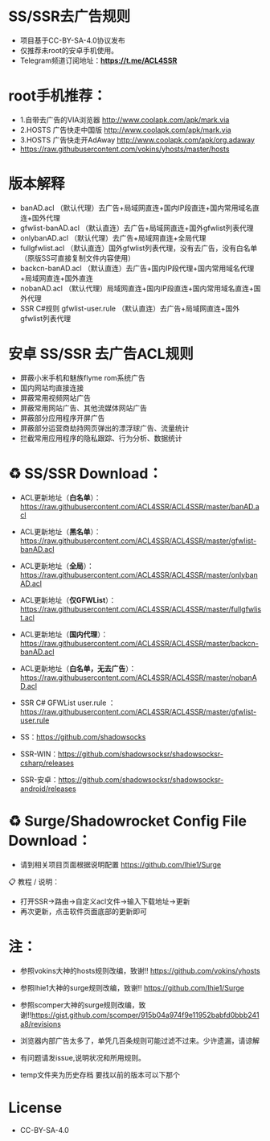 # SS/SSR去广告规则
* 项目基于CC-BY-SA-4.0协议发布
* 仅推荐未root的安卓手机使用。
* Telegram频道订阅地址：**https://t.me/ACL4SSR**


# root手机推荐：
* 1.自带去广告的VIA浏览器 http://www.coolapk.com/apk/mark.via
* 2.HOSTS 广告快走中国版 http://www.coolapk.com/apk/mark.via
* 3.HOSTS 广告快走开AdAway http://www.coolapk.com/apk/org.adaway
* https://raw.githubusercontent.com/vokins/yhosts/master/hosts

# 版本解释
* banAD.acl （默认代理）去广告+局域网直连+国内IP段直连+国内常用域名直连+国外代理
* gfwlist-banAD.acl （默认直连）去广告+局域网直连+国外gfwlist列表代理
* onlybanAD.acl （默认代理）去广告+局域网直连+全局代理
* fullgfwlist.acl （默认直连）国外gfwlist列表代理，没有去广告，没有白名单（原版SS可直接复制文件内容使用）
* backcn-banAD.acl （默认直连）去广告+国内IP段代理+国内常用域名代理+局域网直连+国外直连
* nobanAD.acl （默认代理）局域网直连+国内IP段直连+国内常用域名直连+国外代理
* SSR C#规则 gfwlist-user.rule （默认直连）去广告+局域网直连+国外gfwlist列表代理

# 安卓 SS/SSR 去广告ACL规则
* 屏蔽小米手机和魅族flyme rom系统广告
* 国内网站均直接连接
* 屏蔽常用视频网站广告
* 屏蔽常用网站广告、其他流媒体网站广告
* 屏蔽部分应用程序开屏广告
* 屏蔽部分运营商劫持网页弹出的漂浮球广告、流量统计
* 拦截常用应用程序的隐私跟踪、行为分析、数据统计

# ♻️ SS/SSR Download：
* ACL更新地址（**白名单**）：https://raw.githubusercontent.com/ACL4SSR/ACL4SSR/master/banAD.acl
* ACL更新地址（**黑名单**）：https://raw.githubusercontent.com/ACL4SSR/ACL4SSR/master/gfwlist-banAD.acl
* ACL更新地址（**全局**）：https://raw.githubusercontent.com/ACL4SSR/ACL4SSR/master/onlybanAD.acl
* ACL更新地址（**仅GFWList**）：https://raw.githubusercontent.com/ACL4SSR/ACL4SSR/master/fullgfwlist.acl
* ACL更新地址（**国内代理**）：https://raw.githubusercontent.com/ACL4SSR/ACL4SSR/master/backcn-banAD.acl
* ACL更新地址（**白名单，无去广告**）：https://raw.githubusercontent.com/ACL4SSR/ACL4SSR/master/nobanAD.acl
* SSR C# GFWList user.rule ：https://raw.githubusercontent.com/ACL4SSR/ACL4SSR/master/gfwlist-user.rule


* SS：https://github.com/shadowsocks
* SSR-WIN：https://github.com/shadowsocksr/shadowsocksr-csharp/releases
* SSR-安卓：https://github.com/shadowsocksr/shadowsocksr-android/releases

# ♻️ Surge/Shadowrocket Config File Download：
* 请到相关项目页面根据说明配置 https://github.com/lhie1/Surge

📋 教程 / 说明：
* 打开SSR->路由->自定义acl文件->输入下载地址->更新
* 再次更新，点击软件页面底部的更新即可

# 注：
* 参照vokins大神的hosts规则改编，致谢!! https://github.com/vokins/yhosts
* 参照lhie1大神的surge规则改编，致谢!! https://github.com/lhie1/Surge
* 参照scomper大神的surge规则改编，致谢!!https://gist.github.com/scomper/915b04a974f9e11952babfd0bbb241a8/revisions

* 浏览器内部广告太多了，单凭几百条规则可能过滤不过来。少许遗漏，请谅解
* 有问题请发issue,说明状况和所用规则。
* temp文件夹为历史存档 要找以前的版本可以下那个
		
# License		
* CC-BY-SA-4.0
